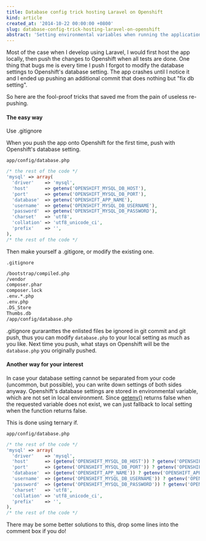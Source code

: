 ```yaml
---
title: Database config trick hosting Laravel on Openshift
kind: article
created_at: '2014-10-22 00:00:00 +0800'
slug: database-config-trick-hosting-laravel-on-openshift
abstract: 'Setting environmental variables when running the application on OpenShift without changing the config for each deployment'
---
```


Most of the case when I develop using Laravel, I would first host the app locally, then push the changes to Openshift when all tests are done. One thing that bugs me is every time I push I forgot to modify the database settings to Openshift's database setting. The app crashes until I notice it and I ended up pushing an additional commit that does nothing but "fix db setting".

So here are the fool-proof tricks that saved me from the pain of useless re-pushing.

#### The easy way

Use .gitignore

When you push the app onto Openshift for the first time, push with Openshift's database setting. 

~~~
app/config/database.php
~~~

~~~ php
/* the rest of the code */
'mysql' => array(
  'driver'    => 'mysql',
  'host'      => getenv('OPENSHIFT_MYSQL_DB_HOST'),
  'port'      => getenv('OPENSHIFT_MYSQL_DB_PORT'),
  'database'  => getenv('OPENSHIFT_APP_NAME'),
  'username'  => getenv('OPENSHIFT_MYSQL_DB_USERNAME'),
  'password'  => getenv('OPENSHIFT_MYSQL_DB_PASSWORD'),
  'charset'   => 'utf8',
  'collation' => 'utf8_unicode_ci',
  'prefix'    => '',
),
/* the rest of the code */
~~~

Then make yourself a .gitigore, or modify the existing one.

~~~
.gitignore
~~~

~~~ bash
/bootstrap/compiled.php
/vendor
composer.phar
composer.lock
.env.*.php
.env.php
.DS_Store
Thumbs.db
/app/config/database.php
~~~

.gitignore guraranttes the enlisted files be ignored in git commit and git push, thus you can modify `database.php` to your local setting as much as you like. Next time you push, what stays on Openshift will be the `database.php` you originally pushed.

#### Another way for your interest

In case your database setting cannot be separated from your code (uncommon, but possible), you can write down settings of both sides anyway. Openshift's database settings are stored in environmental variable, which are not set in local environment. Since [getenv()](http://php.net/manual/en/function.getenv.php) returns false when the requested variable does not exist, we can just fallback to local setting when the function returns false.

This is done using ternary if.

~~~
app/config/database.php
~~~

~~~ php
/* the rest of the code */
'mysql' => array(
  'driver'    => 'mysql',
  'host'      => (getenv('OPENSHIFT_MYSQL_DB_HOST')) ? getenv('OPENSHIFT_MYSQL_DB_HOST') : 'LOCAL_MYSQL_HOST',
  'port'      => (getenv('OPENSHIFT_MYSQL_DB_PORT')) ? getenv('OPENSHIFT_MYSQL_DB_PORT') : LOCAL_MYSQL_PORT,
  'database'  => (getenv('OPENSHIFT_APP_NAME')) ? getenv('OPENSHIFT_APP_NAME') : 'LOCAL_MYSQL_DATABASE',
  'username'  => (getenv('OPENSHIFT_MYSQL_DB_USERNAME')) ? getenv('OPENSHIFT_MYSQL_DB_USERNAME') : 'LOCAL_MYSQL_USERNAME',
  'password'  => (getenv('OPENSHIFT_MYSQL_DB_PASSWORD')) ? getenv('OPENSHIFT_MYSQL_DB_PASSWORD') : 'LOCAL_MYSQL_PASSWORD',
  'charset'   => 'utf8',
  'collation' => 'utf8_unicode_ci',
  'prefix'    => '',
),
/* the rest of the code */
~~~

There may be some better solutions to this, drop some lines into the comment box if you do!


